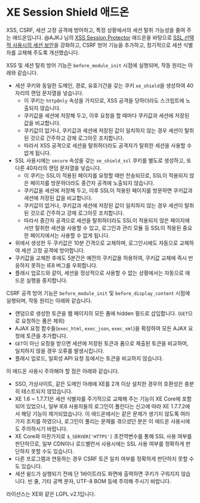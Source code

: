 
XE Session Shield 애드온
========================

XSS, CSRF, 세션 고정 공격에 방어하고, 특정 상황에서의 세션 탈취 가능성을 줄여 주는 애드온입니다.
@AJKJ 님의 [XSS Session Protector](http://www.xpressengine.com/index.php?mid=download&package_id=22753449) 애드온을 바탕으로
[SSL 선택적 사용시의 세션 보안](http://www.phpschool.com/link/tipntech/79296)을 강화하고,
CSRF 방어 기능을 추가하고, 정기적으로 세션 식별자를 교체해 주도록 개선했습니다.

XSS 및 세션 탈취 방어 기능은 `before_module_init` 시점에 실행되며, 작동 원리는 아래와 같습니다.

  - 세션 쿠키와 동일한 도메인, 경로, 유효기간을 갖는 쿠키 `xe_shield`을 생성하여 40자리의 랜덤 문자열을 넣습니다.
    - 이 쿠키는 `httpOnly` 속성을 가지므로, XSS 공격을 당하더라도 스크립트에 노출되지 않습니다.
    - 쿠키값을 세션에 저장해 두고, 이후 요청을 할 때마다 쿠키값과 세션에 저장된 값을 비교합니다.
    - 쿠키값이 없거나, 쿠키값과 세션에 저장된 값이 일치하지 않는 경우 세션이 탈취된 것으로 간주하고 강제 로그아웃 조치합니다.
    - 따라서 XSS 공격으로 세션을 탈취하더라도 공격자가 탈취한 세션을 사용할 수 없게 됩니다.
  - SSL 사용시에는 `secure` 속성을 갖는 `xe_shield_ssl` 쿠키를 별도로 생성하고, 또다른 40자리의 랜덤 문자열을 넣습니다.
    - 이 쿠키는 SSL이 적용된 페이지를 요청할 때만 전송되므로,
      SSL이 적용되지 않은 페이지를 방문하더라도 중간자 공격에 노출되지 않습니다.
    - 쿠키값을 세션에 저장해 두고, 이후 SSL이 적용된 페이지를 방문하면 쿠키값과 세션에 저장된 값을 비교합니다.
    - 쿠키값이 없거나, 쿠키값과 세션에 저장된 값이 일치하지 않는 경우 세션이 탈취된 것으로 간주하고 강제 로그아웃 조치합니다.
    - 따라서 중간자 공격으로 세션을 탈취하더라도 SSL이 적용되지 않은 페이지에서만 탈취한 세션을 사용할 수 있고,
      로그인과 관리 모듈 등 SSL이 적용된 중요한 페이지에서는 사용할 수 없게 됩니다.
  - 위에서 생성한 두 쿠키값은 10분 간격으로 교체하며, 로그인시에도 자동으로 교체하여 세션 고정 공격에 방어합니다.
  - 쿠키값을 교체한 후에도 5분간은 예전의 쿠키값을 허용하여, 쿠키값 교체에 즉시 반응하지 못하는 IE8 버그를 우회합니다.
  - 플래시 업로드와 같이, 세션을 정상적으로 사용할 수 없는 상황에서는 자동으로 애드온 실행을 중지합니다.

CSRF 공격 방어 기능은 `before_module_init` 및 `before_display_content` 시점에 실행되며, 작동 원리는 아래와 같습니다.

  - 랜덤으로 생성한 토큰을 웹 페이지의 모든 폼에 hidden 필드로 삽입합니다. (`GET`으로 요청하는 폼은 제외)
  - AJAX 요청 함수들(`exec_html`, `exec_json`, `exec_xml`)을 확장하여 모든 AJAX 요청에 토큰을 추가합니다.
  - `GET`이 아닌 요청을 받으면 세션에 저장된 토큰과 폼으로 제출된 토큰을 비교하여, 일치하지 않을 경우 오류를 발생시킵니다.
  - 플래시 업로드, 일회성 API 요청 등에서는 토큰을 비교하지 않습니다.

이 애드온 사용시 주의해야 할 점은 아래와 같습니다.

  - SSO, 가상사이트, 같은 도메인 아래에 XE를 2개 이상 설치한 경우의 호환성은 충분히 테스트되지 않았습니다.
  - XE 1.6 ~ 1.7.7.1은 세션 식별자를 주기적으로 교체해 주는 기능이 XE Core에 포함되어 있었으나,
    일부 IE8 사용자들의 로그인이 풀린다는 신고에 따라 XE 1.7.7.2에서 해당 기능이 제거되었습니다.
    이 애드온에서는 같은 문제가 생기지 않도록 여러 가지 조치를 하였으나,
    로그인이 풀리는 문제를 겪으셨던 분은 이 애드온 사용시에도 주의하시기 바랍니다.
  - XE Core와 마찬가지로 `$_SERVER['HTTPS']` 초전역변수를 통해 SSL 사용 여부를 판단하므로,
    일부 CDN이나 로드밸런서 사용시에는 SSL 사용 여부를 정확하게 판단하지 못할 수도 있습니다.
  - 다른 프로그램과 연동하는 경우 CSRF 토큰 일치 여부를 정확하게 판단하지 못할 수도 있습니다.
  - 세션 쉴드가 실행되기 전에 단 1바이트라도 화면에 출력하면 쿠키가 구워지지 않습니다.
    빈 줄, 기타 공백 문자, UTF-8 BOM 등에 주의해 주시기 바랍니다.

라이선스는 XE와 같은 LGPL v2.1입니다.
